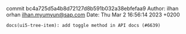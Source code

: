 commit bc4a725d5a4b8d72127d8b591b032a38ebfefaa9
Author: ilhan orhan <ilhan.myumyun@sap.com>
Date:   Thu Mar 2 16:56:14 2023 +0200

    docs(ui5-tree-item): add toggle method in API docs (#6639)
